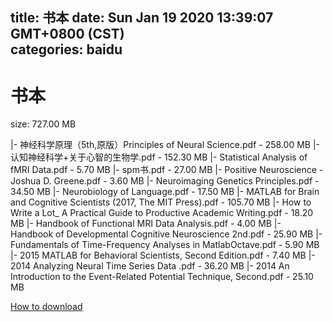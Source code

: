 
title: 书本
date: Sun Jan 19 2020 13:39:07 GMT+0800 (CST)    
categories: baidu
---

# 书本
size: 727.00 MB
 
 
|- 神经科学原理（5th,原版）Principles of Neural Science.pdf - 258.00 MB
|- 认知神经科学+关于心智的生物学.pdf - 152.30 MB
|- Statistical Analysis of fMRI Data.pdf - 5.70 MB
|- spm书.pdf - 27.00 MB
|- Positive Neuroscience - Joshua D. Greene.pdf - 3.60 MB
|- Neuroimaging Genetics Principles.pdf - 34.50 MB
|- Neurobiology of Language.pdf - 17.50 MB
|- MATLAB for Brain and Cognitive Scientists (2017, The MIT Press).pdf - 105.70 MB
|- How to Write a Lot_ A Practical Guide to Productive Academic Writing.pdf - 18.20 MB
|- Handbook of Functional MRI Data Analysis.pdf - 4.00 MB
|- Handbook of Developmental Cognitive Neuroscience 2nd.pdf - 25.90 MB
|- Fundamentals of Time-Frequency Analyses in MatlabOctave.pdf - 5.90 MB
|- 2015 MATLAB for Behavioral Scientists, Second Edition.pdf - 7.40 MB
|- 2014 Analyzing Neural Time Series Data .pdf - 36.20 MB
|- 2014 An Introduction to the Event-Related Potential Technique, Second.pdf - 25.10 MB

[How to download](https://bpcam.bemobtrk.com/go/2ceec3aa-1ca2-46d6-b9ff-aaa5c184517c?jno=1353)